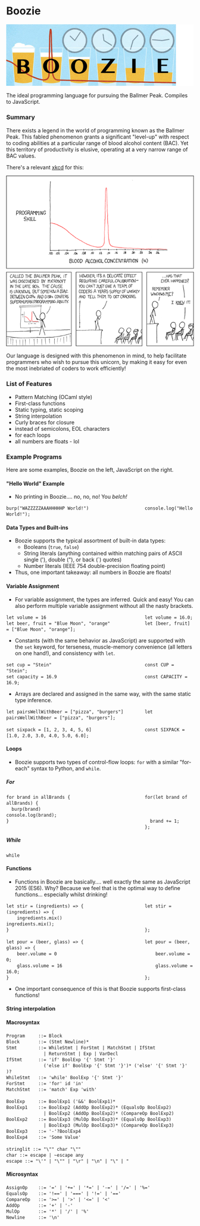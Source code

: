 # Boozie

!["logo"](BoozieLogo.png)

The ideal programming language for pursuing the Ballmer Peak. Compiles to JavaScript.

### Summary

There exists a legend in the world of programming known as the Ballmer Peak. This fabled phenomenon grants a significant "level-up" with respect to coding abilities at a particular range of blood alcohol content (BAC). Yet this territory of productivity is elusive, operating at a very narrow range of BAC values.

There's a relevant [xkcd](https://xkcd.com/) for this:

![Apple uses automated schnapps IVs.](ballmer_peak.png)

Our language is designed with this phenomenon in mind, to help facilitate programmers who wish to pursue this unicorn, by making it easy for even the most inebriated of coders to work efficiently!

### List of Features

- Pattern Matching (OCaml style)
- First-class functions
- Static typing, static scoping
- String interpolation
- Curly braces for closure
- instead of semicolons, EOL characters
- for each loops
- all numbers are floats - lol

### Example Programs

Here are some examples, Boozie on the left, JavaScript on the right.

#### "Hello World" Example
  - No printing in Boozie.... no, no, no! You *belch!*

```
burp("WAZZZZZAAAHHHHHP World!")                     console.log("Hello World!");
```

#### Data Types and Built-ins
  - Boozie supports the typical assortment of built-in data types:
      * Booleans (`true`, `false`)
      * String literals (anything contained within matching pairs of ASCII single ('), double ("), or back (\`) quotes)
      * Number literals (IEEE 754 double-precision floating point)
  - Thus, one important takeaway: all numbers in Boozie are floats!

#### Variable Assignment
  - For variable assignment, the types are inferred. Quick and easy! You can also perform multiple variable assignment without all the nasty brackets.

```
let volume = 16                                     let volume = 16.0;
let beer, fruit = "Blue Moon", "orange"             let [beer, fruit] = ["Blue Moon", "orange"];                  
```
  - Constants (with the same behavior as JavaScript) are supported with the `set` keyword, for terseness, muscle-memory convenience (all letters on one hand!), and consistency with `let`.

```
set cup = "Stein"                                   const CUP = "Stein";
set capacity = 16.9                                 const CAPACITY = 16.9;
```

  - Arrays are declared and assigned in the same way, with the same static type inference.

```
let pairsWellWithBeer = ["pizza", "burgers"]        let pairsWellWithBeer = ["pizza", "burgers"];

set sixpack = [1, 2, 3, 4, 5, 6]                    const SIXPACK = [1.0, 2.0, 3.0, 4.0, 5.0, 6.0];
```

#### Loops
  - Boozie supports two types of control-flow loops: `for` with a similar "for-each" syntax to Python, and `while`.

##### For
```
for brand in allBrands {                            for(let brand of allBrands) {
  burp(brand)                                         console.log(brand);
}                                                     brand += 1;
                                                    };
```

##### While
```
while
```

#### Functions
  - Functions in Boozie are basically.... well exactly the same as JavaScript 2015 (ES6). Why? Because we feel that is the optimal way to define functions... especially whilst drinking!

```
let stir = (ingredients) => {                       let stir = (ingredients) => {
    ingredients.mix()                                   ingredients.mix();
}                                                   };

let pour = (beer, glass) => {                       let pour = (beer, glass) => {
    beer.volume = 0                                     beer.volume = 0;
    glass.volume = 16                                   glass.volume = 16.0;
}                                                   };
```
  - One important consequence of this is that Boozie supports first-class functions!

#### String interpolation

#### Macrosyntax
```
Program     ::= Block
Block       ::= (Stmt Newline)*
Stmt        ::= WhileStmt | ForStmt | MatchStmt | IfStmt
              | ReturnStmt | Exp | VarDecl
IfStmt      ::= 'if' BoolExp '{' Stmt '}'
              ('else if' BoolExp '{' Stmt '}')* ('else' '{' Stmt '}' )?
WhileStmt   ::= 'while' BoolExp '{' Stmt '}'
ForStmt     ::= 'for' id 'in'
MatchStmt   ::= 'match' Exp 'with'

BoolExp     ::= BoolExp1 ('&&' BoolExp1)*
BoolExp1    ::= BoolExp2 (AddOp BoolExp2)* (EqualsOp BoolExp2)
              | BoolExp2 (AddOp BoolExp2)* (CompareOp BoolExp2)
BoolExp2    ::= BoolExp3 (MulOp BoolExp3)* (EqualsOp BoolExp3)
              | BoolExp3 (MulOp BoolExp3)* (CompareOp BoolExp3)
BoolExp3    ::= '-'?BoolExp4
BoolExp4    ::= 'Some Value'

stringlit ::= "\"" char "\""
char ::= escape | ~escape any
escape ::= "\'" | "\"" | "\r" | "\n" | "\" | "

```

#### Microsyntax
```
AssignOp    ::= '=' | '+=' | '*=' | '-=' | '/=' | '%='
EqualsOp    ::= '!==' | '===' | '!=' | '=='
CompareOp   ::= '>=' | '>' | '<=' | '<'
AddOp       ::= '+' | '-'
MulOp       ::= '*' | '/' | '%'
Newline     ::= '\n'
```

